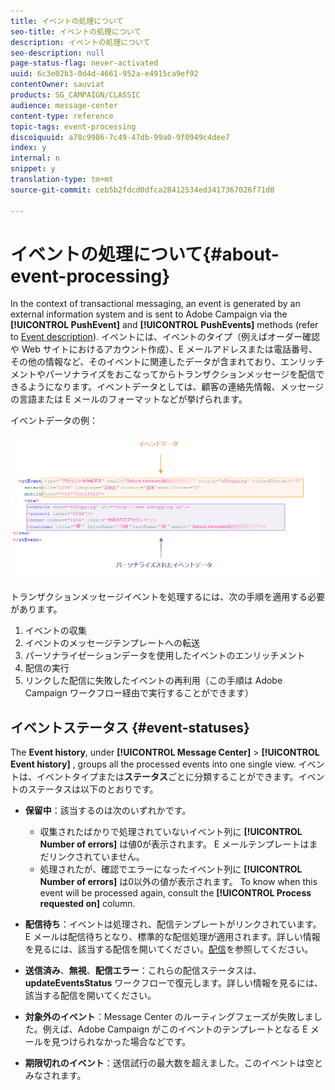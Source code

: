 ```yaml
---
title: イベントの処理について
seo-title: イベントの処理について
description: イベントの処理について
seo-description: null
page-status-flag: never-activated
uuid: 6c3e02b3-0d4d-4661-952a-e4915ca9ef92
contentOwner: sauviat
products: SG_CAMPAIGN/CLASSIC
audience: message-center
content-type: reference
topic-tags: event-processing
discoiquuid: a78c9986-7c49-47db-99a0-9f0949c4dee7
index: y
internal: n
snippet: y
translation-type: tm+mt
source-git-commit: ceb5b2fdcd0dfca28412534ed3417367026f71d0

---
```



# イベントの処理について{#about-event-processing}

In the context of transactional messaging, an event is generated by an external information system and is sent to Adobe Campaign via the **[!UICONTROL PushEvent]** and **[!UICONTROL PushEvents]** methods (refer to [Event description](../../message-center/using/event-description.md)). イベントには、イベントのタイプ（例えばオーダー確認や Web サイトにおけるアカウント作成）、E メールアドレスまたは電話番号、その他の情報など、そのイベントに関連したデータが含まれており、エンリッチメントやパーソナライズをおこなってからトランザクションメッセージを配信できるようになります。イベントデータとしては、顧客の連絡先情報、メッセージの言語または E メールのフォーマットなどが挙げられます。

イベントデータの例：

![](assets/messagecenter_events_request_001.png)

トランザクションメッセージイベントを処理するには、次の手順を適用する必要があります。

1. イベントの収集
1. イベントのメッセージテンプレートへの転送
1. パーソナライゼーションデータを使用したイベントのエンリッチメント
1. 配信の実行
1. リンクした配信に失敗したイベントの再利用（この手順は Adobe Campaign ワークフロー経由で実行することができます）

## イベントステータス {#event-statuses}

The **Event history**, under **[!UICONTROL Message Center]** > **[!UICONTROL Event history]** , groups all the processed events into one single view. イベントは、イベントタイプまたは&#x200B;**ステータス**&#x200B;ごとに分類することができます。イベントのステータスは以下のとおりです。

* **保留中**：該当するのは次のいずれかです。

   * 収集されたばかりで処理されていないイベント列に **[!UICONTROL Number of errors]** は値0が表示されます。 E メールテンプレートはまだリンクされていません。
   * 処理されたが、確認でエラーになったイベント列に **[!UICONTROL Number of errors]** は0以外の値が表示されます。 To know when this event will be processed again, consult the **[!UICONTROL Process requested on]** column.

* **配信待ち**：イベントは処理され、配信テンプレートがリンクされています。E メールは配信待ちとなり、標準的な配信処理が適用されます。詳しい情報を見るには、該当する配信を開いてください。[配信](../../delivery/using/about-message-tracking.md)を参照してください。
* **送信済み**、**無視**、**配信エラー**：これらの配信ステータスは、**updateEventsStatus** ワークフローで復元します。詳しい情報を見るには、該当する配信を開いてください。
* **対象外のイベント**：Message Center のルーティングフェーズが失敗しました。例えば、Adobe Campaign がこのイベントのテンプレートとなる E メールを見つけられなかった場合などです。
* **期限切れのイベント**：送信試行の最大数を超えました。このイベントは空とみなされます。

